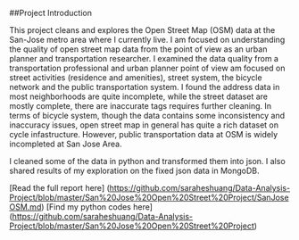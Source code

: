 
##Project Introduction

This project cleans and explores the Open Street Map (OSM) data at the San-Jose metro area where I currently live. I am focused on understanding the quality of open street map data from the point of view as an urban planner and transportation researcher. I examined the data quality from a transportation professional and urban planner point of view am focused on street activities (residence and amenities), street system, the bicycle network and the public transportation system. I found the address data in most neighborhoods are quite incomplete, while the street dataset are mostly complete, there are inaccurate tags requires further cleaning. In terms of bicycle system, though the data contains some inconsistency and inaccuracy issues, open street map in general has quite a rich dataset on cycle infastructure. However, public transportation data at OSM is widely incompleted at San Jose Area. 

 I cleaned some of the data in python and transformed them into json. I also shared results of my exploration on the fixed json data in MongoDB.
 
 [Read the full report here] (https://github.com/saraheshuang/Data-Analysis-Project/blob/master/San%20Jose%20Open%20Street%20Project/SanJoseOSM.md)
 [Find my python codes here] (https://github.com/saraheshuang/Data-Analysis-Project/blob/master/San%20Jose%20Open%20Street%20Project)
